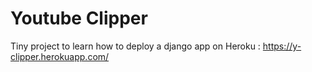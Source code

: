# Youtube Clipper

Tiny project to learn how to deploy a django app on Heroku : https://y-clipper.herokuapp.com/
